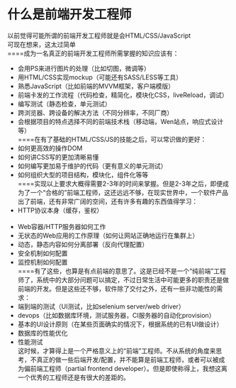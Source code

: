 # 什么是前端开发工程师
以前觉得可能所谓的前端开发工程师就是会HTML/CSS/JavaScript<br>
可现在想来，这太过简单<br>
====成为一名真正的前端开发工程师所需掌握的知识应该有：<br>
* 会用PS来进行图片的处理（比如切图，微调等）<br>
* 用HTML/CSS实现mockup（可能还有SASS/LESS等工具）<br>
* 熟悉JavaScript（比如前端的MVVM框架，客户端模版）<br>
* 前端卡发的工作流程（代码检查，精简化，模块化CSS，liveReload，调试）<br>
* 编写测试（静态检查，单元测试）<br>
* 跨浏览器、跨设备的解决方法（不同分辨率，不同厂商）<br>
* 会根据项目的特点选择不同的前端技术栈（移动端，Wen站点，响应式设计等）<br>
====在有了基础的HTML/CSS/JS的技能之后，可以常识做的更好：<br>
* 如何更高效的操作DOM<br>
* 如何讲CSS写的更加清晰易懂<br>
* 如何编写更加易于维护的代码（更有意义的单元测试）<br>
* 如何组织大型的项目结构，模块化，组件化等等<br>
====实现以上要求大概得需要2-3年的时间来掌握。但是2-3年之后，即便成为了一个“合格的”前端工程师，这还远远不够，在现实世界中，一个软件产品出了前端，还有非常广阔的空间，还有许多有趣的东西值得学习：<br>
* HTTP协议本身（缓存，鉴权）<br><br>
* Web容器/HTTP服务器如何工作<br>
* 无状态的Web应用的工作原理（如何让网站正确地运行在集群上）<br>
* 动态，静态内容如何分离部署（反向代理配置）<br>
* 安全机制如何配置<br>
* 监控机制如何配置<br>
====有了这些，也算是有点前端的意思了。这是已经不是一个“纯前端”工程师了，系统中的大部分问题可以搞定，不过日常生活中可能更多的职责还是做前端的开发。但是这些还不够，软件除了交付之外，还有一些非功能性的需求：<br>
* 端到端的测试（UI测试，比如selenium server/web driver）<br>
* devops（比如数据库环境，测试服务器，CI服务器的自动化provision）<br>
* 基本的UI设计原则（在某些页面确实的情况下，根据系统的已有UI做设计）<br>
* 数据库的性能优化<br>
* 性能测试<br>
这时候，才算得上是一个严格意义上的“前端”工程师。不从系统的角度来思考，不真正的做一些后端开发/配置，并不能算是前端工程师，或者可以被成为偏前端工程师（partial frontend developer）。但是即使称得上，我想这离一个优秀的工程师还是有很大的差距的。
